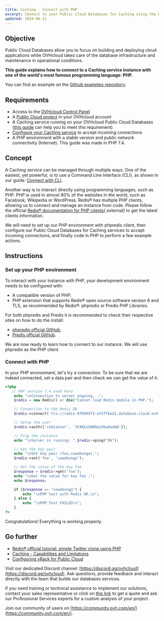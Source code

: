 ```yaml
---
title: Caching - Connect with PHP
excerpt: Connect to your Public Cloud Databases for Caching using the PHP programming language
updated: 2024-06-12
---
```


## Objective

Public Cloud Databases allow you to focus on building and deploying cloud applications while OVHcloud takes care of the database infrastructure and maintenance in operational conditions.

**This guide explains how to connect to a Caching service instance with one of the world's most famous programming language: PHP.**

You can find an example on the [Github examples repository](https://github.com/ovh/public-cloud-databases-examples/tree/main/databases/redis/php/hello-world).

## Requirements

- Access to the [OVHcloud Control Panel](https://www.ovh.com/auth/?action=gotomanager&from=https://www.ovh.es/&ovhSubsidiary=es)
- A [Public Cloud project](https://www.ovhcloud.com/es-es/public-cloud/) in your OVHcloud account
- A Caching service running on your OVHcloud Public Cloud Databases ([this guide](/pages/public_cloud/public_cloud_databases/databases_01_order_control_panel) can help you to meet this requirement)
- [Configure your Caching service](/pages/public_cloud/public_cloud_databases/redis_08_prepare_for_incoming_connections) to accept incoming connections
- A PHP environment with a stable version and public network connectivity (Internet). This guide was made in PHP 7.4.

## Concept

A Caching service can be managed through multiple ways.
One of the easiest, yet powerful, is to use a Command Line Interface (CLI), as shown in our guide: [Connect with CLI](/pages/public_cloud/public_cloud_databases/redis_03_connect_cli).

Another way is to interact directly using programming languages, such as PHP.
PHP is used in almost 80% of the websites in the world, such as Facebook, Wikipedia or WordPress.
Redis® has multiple PHP clients, allowing us to connect and manage an instance from code. Please follow the official [Redis® documentation for PHP clients](https://redis.io/clients#php){.external} to get the latest clients information.

We will need to set up our PHP environment with phpredis client, then configure our Public Cloud Databases for Caching services to accept incoming connections, and finally code in PHP to perform a few example actions.

## Instructions

### Set up your PHP environment

To interact with your instance with PHP, your development environment needs to be configured with:

- A compatible version of PHP;
- PHP extension that supports Redis® open source software version 6 and TLS, as recommended by Redis®: phpredis or Predis PHP Libraries.

For both phpredis and Predis it is recommended to check their respective sites on how to do the install:

- [phpredis official GitHub](https://github.com/phpredis/phpredis);
- [Predis official GitHub](https://github.com/predis/predis).

We are now ready to learn how to connect to our instance. We will use phpredis as the PHP client.

### Connect with PHP

In your PHP environment, let's try a connection. To be sure that we are indeed connected, set a data pair and then check we can get the value of it.

```php
<?php
   // PHP version 7.4 used here
	echo "\nConnection to server ongoing...";
	$redis = new Redis() or die("Cannot load Redis module in PHP.");

	// Connection to the Redis DB
	$redis->connect('tls://redis-9f6095f3-of5ff6e31.database.cloud.ovh.net', 20185);

	// Setup the user
	$redis->auth(['redisUser', '3FAKExSW6Rez9Xw0admB']);

	// Ping the instance
	echo "\nServer is running: ".$redis->ping("OK");

	// Set the key pair
	echo "\nSet key pair (foo,cowabunga).";
	$redis->set('foo', 'cowabunga');

	// Get the value of the key foo
	$response = $redis->get('foo');
	echo "\nGet the value for key foo :";
	echo $response;

	if ($response == "cowabunga") {
		echo "\nPHP test with Redis OK.\n";
	} else {
		echo "\nPHP Test FAILED\n";
	}
?>
```
Congratulations! Everything is working properly.

## Go further

- [Redis® official tutorial: simple Twitter clone using PHP](https://redis.io/topics/twitter-clone)
- [Caching - Capabilities and Limitations](/pages/public_cloud/public_cloud_databases/redis_01_capabilities)
- [Configuring vRack for Public Cloud](/pages/public_cloud/public_cloud_network_services/getting-started-07-creating-vrack)

Visit our dedicated Discord channel: [https://discord.gg/ovhcloud](https://discord.gg/ovhcloud). Ask questions, provide feedback and interact directly with the team that builds our databases services.

If you need training or technical assistance to implement our solutions, contact your sales representative or click on [this link](/links/professional-services) to get a quote and ask our Professional Services experts for a custom analysis of your project.

Join our community of users on [https://community.ovh.com/en/](https://community.ovh.com/en/).
